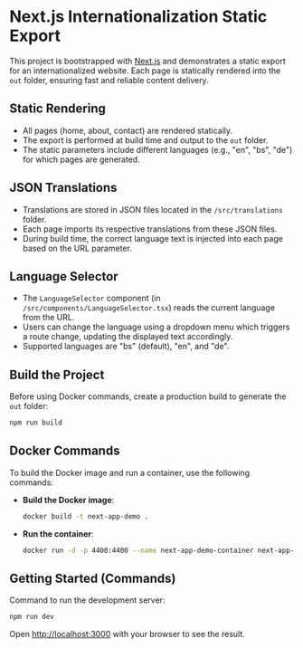 # Next.js Internationalization Static Export

This project is bootstrapped with [Next.js](https://nextjs.org) and demonstrates a static export for an internationalized website. Each page is statically rendered into the `out` folder, ensuring fast and reliable content delivery.

## Static Rendering

- All pages (home, about, contact) are rendered statically.
- The export is performed at build time and output to the `out` folder.
- The static parameters include different languages (e.g., "en", "bs", "de") for which pages are generated.

## JSON Translations

- Translations are stored in JSON files located in the `/src/translations` folder.
- Each page imports its respective translations from these JSON files.
- During build time, the correct language text is injected into each page based on the URL parameter.

## Language Selector

- The `LanguageSelector` component (in `/src/components/LanguageSelector.tsx`) reads the current language from the URL.
- Users can change the language using a dropdown menu which triggers a route change, updating the displayed text accordingly.
- Supported languages are "bs" (default), "en", and "de".

## Build the Project

Before using Docker commands, create a production build to generate the `out` folder:

```bash
npm run build
```

## Docker Commands

To build the Docker image and run a container, use the following commands:

- **Build the Docker image**:
  ```bash
  docker build -t next-app-demo .
  ```

- **Run the container**:
  ```bash
  docker run -d -p 4400:4400 --name next-app-demo-container next-app-demo
  ```

## Getting Started (Commands)

Command to run the development server:

```bash
npm run dev
```

Open [http://localhost:3000](http://localhost:3000) with your browser to see the result.


